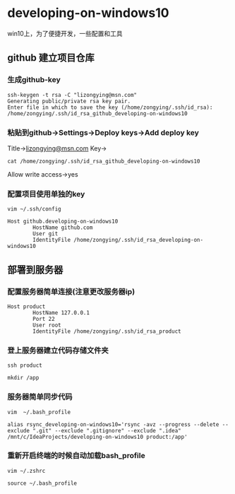 # developing-on-windows10
win10上，为了便捷开发，一些配置和工具

## github 建立项目仓库
### 生成github-key
~~~
ssh-keygen -t rsa -C "lizongying@msn.com"
Generating public/private rsa key pair.
Enter file in which to save the key (/home/zongying/.ssh/id_rsa): /home/zongying/.ssh/id_rsa_github_developing-on-windows10
~~~
### 粘贴到github->Settings->Deploy keys->Add deploy key
Title->lizongying@msn.com
Key->
~~~
cat /home/zongying/.ssh/id_rsa_github_developing-on-windows10
~~~
Allow write access->yes
### 配置项目使用单独的key
~~~
vim ~/.ssh/config
~~~
```
Host github.developing-on-windows10
        HostName github.com
        User git
        IdentityFile /home/zongying/.ssh/id_rsa_developing-on-windows10
```
## 部署到服务器
### 配置服务器简单连接(注意更改服务器ip)
```
Host product
        HostName 127.0.0.1
        Port 22
        User root
        IdentityFile /home/zongying/.ssh/id_rsa_product
```
### 登上服务器建立代码存储文件夹
```
ssh product
```
```
mkdir /app
```
### 服务器简单同步代码
~~~
vim  ~/.bash_profile
~~~
~~~
alias rsync_developing-on-windows10='rsync -avz --progress --delete --exclude ".git" --exclude ".gitignore" --exclude ".idea" /mnt/c/IdeaProjects/developing-on-windows10 product:/app'
~~~
### 重新开启终端的时候自动加载bash_profile
~~~
vim ~/.zshrc
~~~
~~~
source ~/.bash_profile
~~~
